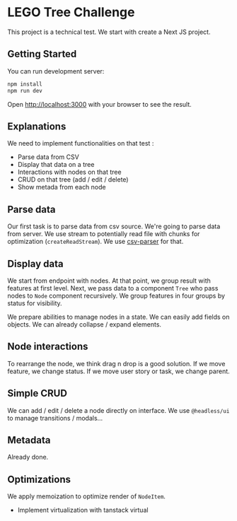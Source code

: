 # LEGO Tree Challenge

This project is a technical test. We start with create a Next JS project.

## Getting Started

You can run development server:

```bash
npm install
npm run dev
```

Open [http://localhost:3000](http://localhost:3000) with your browser to see the result.

## Explanations

We need to implement functionalities on that test :

- Parse data from CSV
- Display that data on a tree
- Interactions with nodes on that tree
- CRUD on that tree (add / edit / delete)
- Show metada from each node

## Parse data

Our first task is to parse data from csv source. We're going to parse data from server. We use stream to potentially read file with chunks for optimization (`createReadStream`). We use [csv-parser](https://www.npmjs.com/package/csv-parser) for that.

## Display data

We start from endpoint with nodes. At that point, we group result with features at first level. Next, we pass data to a component `Tree` who pass nodes to `Node` component recursively. We group features in four groups by status for visibility.

We prepare abilities to manage nodes in a state. We can easily add fields on objects. We can already collapse / expand elements.

## Node interactions

To rearrange the node, we think drag n drop is a good solution. If we move feature, we change status. If we move user story or task, we change parent.

## Simple CRUD

We can add / edit / delete a node directly on interface. We use `@headless/ui` to manage transitions / modals...

## Metadata

Already done.

## Optimizations

We apply memoization to optimize render of `NodeItem`.

- Implement virtualization with tanstack virtual
